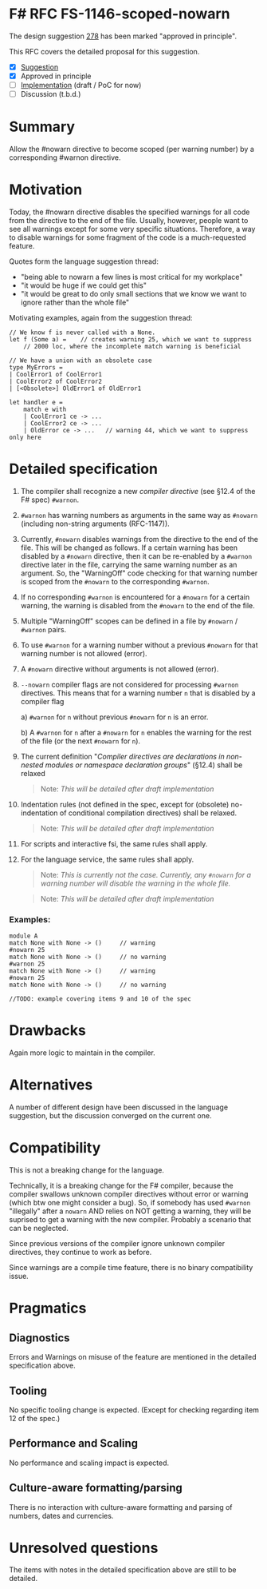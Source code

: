 # F# RFC FS-1146-scoped-nowarn

The design suggestion [278](https://github.com/fsharp/fslang-suggestions/issues/278) has been marked "approved in principle".

This RFC covers the detailed proposal for this suggestion.

- [x] [Suggestion](https://github.com/fsharp/fslang-suggestions/issues/278)
- [x] Approved in principle
- [ ] [Implementation](https://github.com/dotnet/fsharp/pull/17507) (draft / PoC for now)
- [ ] Discussion (t.b.d.)

# Summary

Allow the #nowarn directive to become scoped (per warning number) by a corresponding #warnon directive.

# Motivation

Today, the #nowarn directive disables the specified warnings for all code from the directive to the end of the file. Usually, however, people want to see all warnings except for some very specific situations. Therefore, a way to disable warnings for some fragment of the code is a much-requested feature.

Quotes form the language suggestion thread:

- "being able to nowarn a few lines is most critical for my workplace"
- "it would be huge if we could get this"
- "it would be great to do only small sections that we know we want to ignore rather than the whole file"

Motivating examples, again from the suggestion thread:

```
// We know f is never called with a None.
let f (Some a) =    // creates warning 25, which we want to suppress
    // 2000 loc, where the incomplete match warning is beneficial
 ```

```
// We have a union with an obsolete case
type MyErrors =
| CoolError1 of CoolError1
| CoolError2 of CoolError2
| [<Obsolete>] OldError1 of OldError1

let handler e =
    match e with
    | CoolError1 ce -> ...
    | CoolError2 ce -> ...
    | OldError ce -> ...   // warning 44, which we want to suppress only here
```

# Detailed specification

1. The compiler shall recognize a new *compiler directive* (see §12.4 of the F# spec) `#warnon`.
2. `#warnon` has warning numbers as arguments in the same way as `#nowarn` (including non-string arguments (RFC-1147)).
3. Currently, `#nowarn` disables warnings from the directive to the end of the file. This will be changed as follows.
If a certain warning has been disabled by a `#nowarn` directive, then it can be re-enabled by a `#warnon` directive later in the file, carrying the same warning number as an argument. So, the "WarningOff" code checking for that warning number is scoped from the `#nowarn` to the corresponding `#warnon`.
4. If no corresponding `#warnon` is encountered for a `#nowarn` for a certain warning, the warning is disabled from the `#nowarn` to the end of the file.
5. Multiple "WarningOff" scopes can be defined in a file by `#nowarn` / `#warnon` pairs.
6. To use `#warnon` for a warning number without a previous `#nowarn` for that warning number is not allowed (error).
7. A `#nowarn` directive without arguments is not allowed (error).
8. `--nowarn` compiler flags are not considered for processing `#warnon` directives. This means that for a warning number `n` that is disabled by a compiler flag

    a) `#warnon` for `n` without previous `#nowarn` for `n` is an error.
    
    b) A `#warnon` for `n` after a `#nowarn` for `n` enables the warning for the rest of the file (or the next `#nowarn` for `n`).

9. The current definition "*Compiler directives are declarations in non-nested modules or namespace declaration groups*" (§12.4) shall be relaxed

    > Note: *This will be detailed after draft implementation*

10. Indentation rules (not defined in the spec, except for (obsolete) no-indentation of conditional compilation directives) shall be relaxed.

    > Note: *This will be detailed after draft implementation*
11. For scripts and interactive fsi, the same rules shall apply.
12. For the language service, the same rules shall apply.

    > Note: *This is currently not the case. Currently, any `#nowarn` for a warning number will disable the warning in the whole file.*

    > Note: *This will be detailed after draft implementation*

### Examples:

```
module A
match None with None -> ()     // warning
#nowarn 25
match None with None -> ()     // no warning
#warnon 25
match None with None -> ()     // warning
#nowarn 25
match None with None -> ()     // no warning
```

```
//TODO: example covering items 9 and 10 of the spec
```

# Drawbacks

Again more logic to maintain in the compiler.

# Alternatives

A number of different design have been discussed in the language suggestion, but the discussion converged on the current one.

# Compatibility

This is not a breaking change for the language.

Technically, it is a breaking change for the F# compiler, because the compiler swallows unknown compiler directives without error or warning (which btw one might consider a bug). So, if somebody has used `#warnon` "illegally" after a `nowarn` AND relies on NOT getting a warning, they will be suprised to get a warning with the new compiler. Probably a scenario that can be neglected.

Since previous versions of the compiler ignore unknown compiler directives, they continue to work as before.

Since warnings are a compile time feature, there is no binary compatibility issue.


# Pragmatics

## Diagnostics

Errors and Warnings on misuse of the feature are mentioned in the detailed specification above.

## Tooling

No specific tooling change is expected.
(Except for checking regarding item 12 of the spec.)

## Performance and Scaling

No performance and scaling impact is expected.

## Culture-aware formatting/parsing

There is no interaction with culture-aware formatting and parsing of numbers, dates and currencies.

# Unresolved questions

The items with notes in the detailed specification above are still to be detailed.
